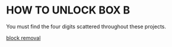# HOW TO UNLOCK BOX B
You must find the four digits scattered throughout these projects.

[block removal](https://trinket.io/processing/24dd29103ab1)


